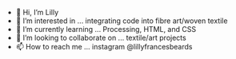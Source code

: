 - 👋 Hi, I’m Lilly
- 👀 I’m interested in ... integrating code into fibre art/woven textile
- 🌱 I’m currently learning ... Processing, HTML, and CSS
- 💞️ I’m looking to collaborate on ... textile/art projects
- 📫 How to reach me ... instagram @lillyfrancesbeards

<!---
lillybeards/lillybeards is a ✨ special ✨ repository because its `README.md` (this file) appears on your GitHub profile.
You can click the Preview link to take a look at your changes.
--->
